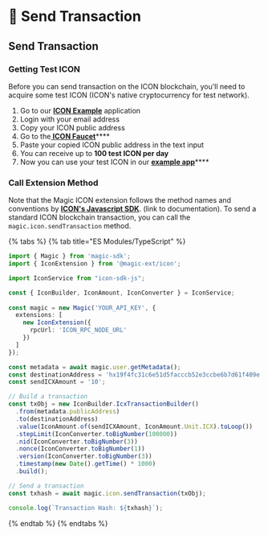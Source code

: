 # 💸 Send Transaction

## Send Transaction

### Getting Test ICON

Before you can send transaction on the ICON blockchain, you'll need to acquire some test ICON \(ICON's native cryptocurrency for test network\).

1. Go to our [**ICON Example**](https://go.magic.link/example-icon) application
2. Login with your email address
3. Copy your ICON public address
4. Go to the[ **ICON Faucet**](https://icon-faucet.ibriz.ai/)\*\*\*\*
5. Paste your copied ICON public address in the text input
6. You can receive up to **100 test ICON per day**
7. Now you can use your test ICON in our [**example app**](https://go.magic.link/example-icon)\*\*\*\*

### Call Extension Method

Note that the Magic ICON extension follows the method names and conventions by [**ICON's Javascript SDK**](https://www.icondev.io/docs/javascript-sdk). \(link to documentation\). To send a standard ICON blockchain transaction, you can call the `magic.icon.sendTransaction` method.

{% tabs %}
{% tab title="ES Modules/TypeScript" %}
```typescript
import { Magic } from 'magic-sdk';
import { IconExtension } from '@magic-ext/icon';

import IconService from "icon-sdk-js";

const { IconBuilder, IconAmount, IconConverter } = IconService;
 
const magic = new Magic('YOUR_API_KEY', {
  extensions: [
    new IconExtension({
      rpcUrl: 'ICON_RPC_NODE_URL'
    })
  ]
});

const metadata = await magic.user.getMetadata();
const destinationAddress = 'hx19f4fc31c6e51d5facccb52e3ccbe6b7d61f409e';
const sendICXAmount = '10';

// Build a transaction
const txObj = new IconBuilder.IcxTransactionBuilder()
  .from(metadata.publicAddress)
  .to(destinationAddress)
  .value(IconAmount.of(sendICXAmount, IconAmount.Unit.ICX).toLoop())
  .stepLimit(IconConverter.toBigNumber(100000))
  .nid(IconConverter.toBigNumber(3))
  .nonce(IconConverter.toBigNumber(1))
  .version(IconConverter.toBigNumber(3))
  .timestamp(new Date().getTime() * 1000)
  .build();

// Send a transaction
const txhash = await magic.icon.sendTransaction(txObj);

console.log(`Transaction Hash: ${txhash}`);
```
{% endtab %}
{% endtabs %}

